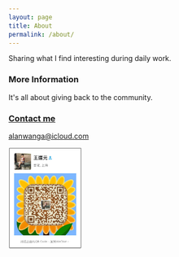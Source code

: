 ```yaml
---
layout: page
title: About
permalink: /about/
---
```


Sharing what I find interesting during daily work.

### More Information

It's all about giving back to the community.

<a href="/TaoyuanWang_resume.pdf" Resume />

### Contact me

[alanwanga@icloud.com](mailto:alanwanga@icloud.com)

<img src="/images/IMG_1750.JPG" height="200" />
